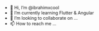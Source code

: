 - 👋 Hi, I’m @ibrahimxcool
- 🌱 I’m currently learning Flutter & Angular
- 💞️ I’m looking to collaborate on ...
- 📫 How to reach me ...

<!---
ibrahimxcool/ibrahimxcool is a ✨ special ✨ repository because its `README.md` (this file) appears on your GitHub profile.
You can click the Preview link to take a look at your changes.
--->
